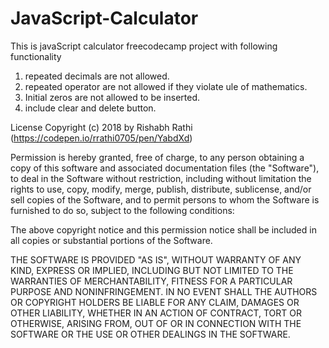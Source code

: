 # JavaScript-Calculator
This is javaScript calculator freecodecamp project with following functionality
1. repeated decimals are not allowed.
2. repeated operator are not allowed if they violate ule of mathematics.
3. Initial zeros are not allowed to be inserted.
4. include clear and delete button.

License
Copyright (c) 2018 by Rishabh Rathi (https://codepen.io/rrathi0705/pen/YabdXd)

Permission is hereby granted, free of charge, to any person obtaining a copy of this software and associated documentation files (the "Software"), to deal in the Software without restriction, including without limitation the rights to use, copy, modify, merge, publish, distribute, sublicense, and/or sell copies of the Software, and to permit persons to whom the Software is furnished to do so, subject to the following conditions:

The above copyright notice and this permission notice shall be included in all copies or substantial portions of the Software.

THE SOFTWARE IS PROVIDED "AS IS", WITHOUT WARRANTY OF ANY KIND, EXPRESS OR IMPLIED, INCLUDING BUT NOT LIMITED TO THE WARRANTIES OF MERCHANTABILITY, FITNESS FOR A PARTICULAR PURPOSE AND NONINFRINGEMENT. IN NO EVENT SHALL THE AUTHORS OR COPYRIGHT HOLDERS BE LIABLE FOR ANY CLAIM, DAMAGES OR OTHER LIABILITY, WHETHER IN AN ACTION OF CONTRACT, TORT OR OTHERWISE, ARISING FROM, OUT OF OR IN CONNECTION WITH THE SOFTWARE OR THE USE OR OTHER DEALINGS IN THE SOFTWARE.
